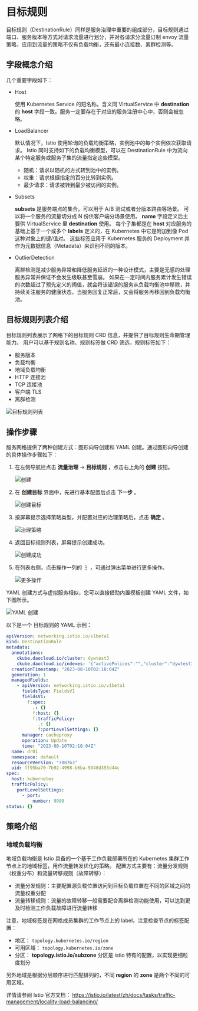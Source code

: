 # 目标规则

目标规则（DestinationRule）同样是服务治理中重要的组成部分，目标规则通过端口、服务版本等方式对请求流量进行划分，并对各请求分流量订制 envoy 流量策略，应用到流量的策略不仅有负载均衡，还有最小连接数、离群检测等。

## 字段概念介绍

几个重要字段如下：

- Host

    使用 Kubernetes Service 的短名称。含义同 VirtualService 中 __destination__ 的 __host__ 字段一致。服务一定要存在于对应的服务注册中心中，否则会被忽略。

- LoadBalancer

    默认情况下，Istio 使用轮询的负载均衡策略，实例池中的每个实例依次获取请求。
    Istio 同时支持如下的负载均衡模型，可以在 DestinationRule 中为流向某个特定服务或服务子集的流量指定这些模型。

    - 随机：请求以随机的方式转到池中的实例。
    - 权重：请求根据指定的百分比转到实例。
    - 最少请求：请求被转到最少被访问的实例。

- Subsets

    __subsets__ 是服务端点的集合，可以用于 A/B 测试或者分版本路由等场景。
    可以将一个服务的流量切分成 N 份供客户端分场景使用。
    __name__ 字段定义后主要供 VirtualService 里 __destination__ 使用。
    每个子集都是在 __host__ 对应服务的基础上基于一个或多个 __labels__ 定义的，在 Kubernetes 中它是附加到像 Pod 这种对象上的键/值对。
    这些标签应用于 Kubernetes 服务的 Deployment 并作为元数据信息（Metadata）来识别不同的版本。

- OutlierDetection

    离群检测是减少服务异常和降低服务延迟的一种设计模式，主要是无感的处理服务异常并保证不会发生级联甚至雪崩。
    如果在一定时间内服务累计发生错误的次数超过了预先定义的阈值，就会将该错误的服务从负载均衡池中移除，并持续关注服务的健康状态，当服务回复正常后，又会将服务再移回到负载均衡池。

## 目标规则列表介绍

目标规则列表展示了网格下的目标规则 CRD 信息，并提供了目标规则生命期管理能力。
用户可以基于规则名称、规则标签做 CRD 筛选，规则标签如下：

- 服务版本
- 负载均衡
- 地域负载均衡
- HTTP 连接池
- TCP 连接池
- 客户端 TLS
- 离群检测

![目标规则列表](https://docs.daocloud.io/daocloud-docs-images/docs/mspider/images/destirule06.png)

## 操作步骤

服务网格提供了两种创建方式：图形向导创建和 YAML 创建。通过图形向导创建的具体操作步骤如下：

1. 在左侧导航栏点击 __流量治理__ -> __目标规则__ ，点击右上角的 __创建__ 按钮。

    ![创建](https://docs.daocloud.io/daocloud-docs-images/docs/mspider/images/destirule01.png)

2. 在 __创建目标__ 界面中，先进行基本配置后点击 __下一步__ 。

    ![创建目标](https://docs.daocloud.io/daocloud-docs-images/docs/mspider/images/destirule02.png)

3. 按屏幕提示选择策略类型，并配置对应的治理策略后，点击 __确定__ 。

    ![治理策略](https://docs.daocloud.io/daocloud-docs-images/docs/mspider/images/destirule03.png)

4. 返回目标规则列表，屏幕提示创建成功。

    ![创建成功](https://docs.daocloud.io/daocloud-docs-images/docs/mspider/images/destirule04.png)

5. 在列表右侧，点击操作一列的 __⋮__ ，可通过弹出菜单进行更多操作。

    ![更多操作](https://docs.daocloud.io/daocloud-docs-images/docs/mspider/images/destirule05.png)

YAML 创建方式与虚拟服务相似，您可以直接借助内置模板创建 YAML 文件，如下图所示。

![YAML 创建](https://docs.daocloud.io/daocloud-docs-images/docs/mspider/images/destirule07.png)

以下是一个 目标规则的 YAML 示例：

```yaml
apiVersion: networking.istio.io/v1beta1
kind: DestinationRule
metadata:
  annotations:
    ckube.daocloud.io/cluster: dywtest3
    ckube.daocloud.io/indexes: '{"activePolices":"","cluster":"dywtest3","createdAt":"2023-08-10T02:18:04Z","host":"kubernetes","is_deleted":"false","labels":"","name":"dr01","namespace":"default"}'
  creationTimestamp: "2023-08-10T02:18:04Z"
  generation: 1
  managedFields:
    - apiVersion: networking.istio.io/v1beta1
      fieldsType: FieldsV1
      fieldsV1:
        f:spec:
          .: {}
          f:host: {}
          f:trafficPolicy:
            .: {}
            f:portLevelSettings: {}
      manager: cacheproxy
      operation: Update
      time: "2023-08-10T02:18:04Z"
  name: dr01
  namespace: default
  resourceVersion: "708763"
  uid: ff95ba70-7b92-4998-b6ba-9348d355d44c
spec:
  host: kubernetes
  trafficPolicy:
    portLevelSettings:
      - port:
          number: 9980
status: {}
```

## 策略介绍

### 地域负载均衡

地域负载均衡是 Istio 具备的一个基于工作负载部署所在的 Kubernetes 集群工作节点上的地域标签，用作流量转发优化的策略。
配置方式主要有：流量分发规则（权重分布）和流量转移规则（故障转移）：

- 流量分发规则：主要配置源负载位置访问到目标负载位置在不同的区域之间的流量权重分配
- 流量转移规则：流量的故障转移一般需要配合离群检测功能使用，可以达到更及时检测工作负载故障进行流量转移

注意，地域标签是在网格成员集群的工作节点上的 label，注意检查节点的标签配置：

- 地区： `topology.kubernetes.io/region` 
- 可用区域： `topology.kubernetes.io/zone` 
- 分区： __topology.istio.io/subzone__ 分区是 istio 特有的配置，以实现更细粒度划分

另外地域是根据分层顺序进行匹配排列的，不同 __region__ 的 __zone__ 是两个不同的可用区域。

详情请参阅 Istio 官方文档： <https://istio.io/latest/zh/docs/tasks/traffic-management/locality-load-balancing/>
